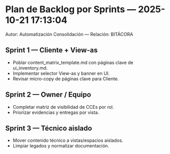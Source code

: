 # Plan de Backlog por Sprints — 2025-10-21 17:13:04
Autor: Automatización Consolidación — Relación: BITÁCORA

## Sprint 1 — Cliente + View-as
- Poblar content_matrix_template.md con páginas clave de ui_inventory.md.
- Implementar selector View-as y banner en UI.
- Revisar micro-copy de páginas clave para Cliente.

## Sprint 2 — Owner / Equipo
- Completar matriz de visibilidad de CCEs por rol.
- Priorizar evidencias y entregas por vista.

## Sprint 3 — Técnico aislado
- Mover contenido técnico a vistas/espacios aislados.
- Limpiar legados y normalizar documentación.

